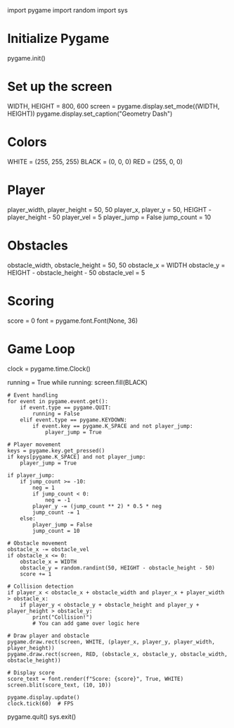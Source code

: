 import pygame
import random
import sys

# Initialize Pygame
pygame.init()

# Set up the screen
WIDTH, HEIGHT = 800, 600
screen = pygame.display.set_mode((WIDTH, HEIGHT))
pygame.display.set_caption("Geometry Dash")

# Colors
WHITE = (255, 255, 255)
BLACK = (0, 0, 0)
RED = (255, 0, 0)

# Player
player_width, player_height = 50, 50
player_x, player_y = 50, HEIGHT - player_height - 50
player_vel = 5
player_jump = False
jump_count = 10

# Obstacles
obstacle_width, obstacle_height = 50, 50
obstacle_x = WIDTH
obstacle_y = HEIGHT - obstacle_height - 50
obstacle_vel = 5

# Scoring
score = 0
font = pygame.font.Font(None, 36)

# Game Loop
clock = pygame.time.Clock()

running = True
while running:
    screen.fill(BLACK)

    # Event handling
    for event in pygame.event.get():
        if event.type == pygame.QUIT:
            running = False
        elif event.type == pygame.KEYDOWN:
            if event.key == pygame.K_SPACE and not player_jump:
                player_jump = True

    # Player movement
    keys = pygame.key.get_pressed()
    if keys[pygame.K_SPACE] and not player_jump:  
        player_jump = True

    if player_jump:
        if jump_count >= -10:
            neg = 1
            if jump_count < 0:
                neg = -1
            player_y -= (jump_count ** 2) * 0.5 * neg
            jump_count -= 1
        else:
            player_jump = False
            jump_count = 10

    # Obstacle movement
    obstacle_x -= obstacle_vel
    if obstacle_x <= 0:
        obstacle_x = WIDTH
        obstacle_y = random.randint(50, HEIGHT - obstacle_height - 50)
        score += 1

    # Collision detection
    if player_x < obstacle_x + obstacle_width and player_x + player_width > obstacle_x:
        if player_y < obstacle_y + obstacle_height and player_y + player_height > obstacle_y:
            print("Collision!")
            # You can add game over logic here

    # Draw player and obstacle
    pygame.draw.rect(screen, WHITE, (player_x, player_y, player_width, player_height))
    pygame.draw.rect(screen, RED, (obstacle_x, obstacle_y, obstacle_width, obstacle_height))

    # Display score
    score_text = font.render(f"Score: {score}", True, WHITE)
    screen.blit(score_text, (10, 10))

    pygame.display.update()
    clock.tick(60)  # FPS

pygame.quit()
sys.exit()

